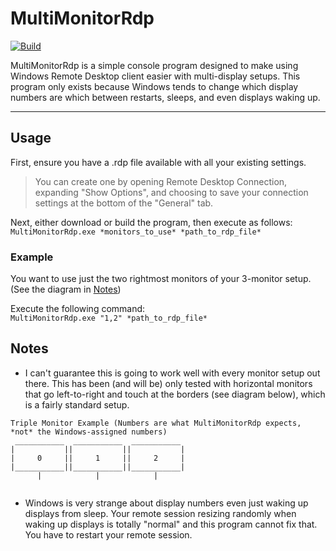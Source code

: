 # MultiMonitorRdp
[![Build](https://github.com/hellcat707hp/MultiMonitorRdp/workflows/Build/badge.svg)](https://github.com/hellcat707hp/MultiMonitorRdp/actions/workflows/build.yml)

MultiMonitorRdp is a simple console program designed to make using Windows Remote Desktop client easier with multi-display setups. This program only exists because Windows tends to change which display numbers are which between restarts, sleeps, and even displays waking up.
___

## Usage
First, ensure you have a .rdp file available with all your existing settings. <br>
> You can create one by opening Remote Desktop Connection, expanding "Show Options", and choosing to save your connection settings at the bottom of the "General" tab.

Next, either download or build the program, then execute as follows:<br>
`MultiMonitorRdp.exe *monitors_to_use* *path_to_rdp_file*`

### Example

You want to use just the two rightmost monitors of your 3-monitor setup. (See the diagram in [Notes](#notes))

Execute the following command:<br>
`MultiMonitorRdp.exe "1,2" *path_to_rdp_file*`

## Notes
- I can't guarantee this is going to work well with every monitor setup out there. This has been (and will be) only tested with horizontal monitors that go left-to-right and touch at the borders (see diagram below), which is a fairly standard setup.
 ```
 Triple Monitor Example (Numbers are what MultiMonitorRdp expects, *not* the Windows-assigned numbers)
  ___________  ___________  ___________ 
 |           ||           ||           |
 |     0     ||     1     ||     2     |
 |___________||___________||___________| 
       |            |            |      
      
 ```

- Windows is very strange about display numbers even just waking up displays from sleep. Your remote session resizing randomly when waking up displays is totally "normal" and this program cannot fix that. You have to restart your remote session.
